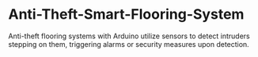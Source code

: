 # Anti-Theft-Smart-Flooring-System
Anti-theft flooring systems with Arduino utilize sensors to detect intruders stepping on them, triggering alarms or security measures upon detection.

